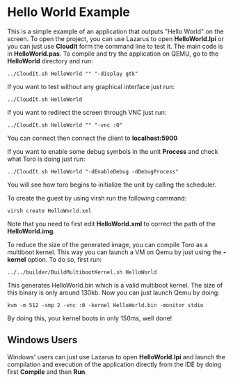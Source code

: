 # Hello World Example

This is a simple example of an application that outputs "Hello World" on the screen. To open the project, you can use Lazarus to open **HelloWorld.lpi** or you can just use **CloudIt** form the command line to test it. The main code is in **HelloWorld.pas**. To compile and try the application on QEMU, go to the **HelloWorld** directory and run:

`../CloudIt.sh HelloWorld "" "-display gtk"` 

If you want to test without any graphical interface just run:

`../CloudIt.sh HelloWorld`

If you want to redirect the screen through VNC just run:

`../CloudIt.sh HelloWorld "" "-vnc :0"`

You can connect then connect the client to **localhost:5900**

If you want to enable some debug symbols in the unit **Process** and check what Toro is doing just run:

`../CloudIt.sh HelloWorld "-dEnableDebug -dDebugProcess"`

You will see how toro begins to initialize the unit by calling the scheduler.

To create the guest by using virsh run the following command:

`virsh create HelloWorld.xml`

Note that you need to first edit **HelloWorld.xml** to correct the path of the **HelloWorld.img**.

To reduce the size of the generated image, you can compile Toro as a multiboot kernel. This way you can launch a VM on Qemu by just using the **-kernel** option. To do so, first run:

`../../builder/BuildMultibootKernel.sh HelloWorld`

This generates HelloWorld.bin which is a valid multiboot kernel. The size of this binary is only around 130kb. Now you can just launch Qemu by doing: 

`kvm -m 512 -smp 2 -vnc :0 -kernel HelloWorld.bin -monitor stdio` 

By doing this, your kernel boots in only 150ms, well done! 

## Windows Users

Windows' users can just use Lazarus to open **HelloWorld.lpi** and launch the compilation and execution of the application directly from the IDE by doing first **Compile** and then **Run**.
